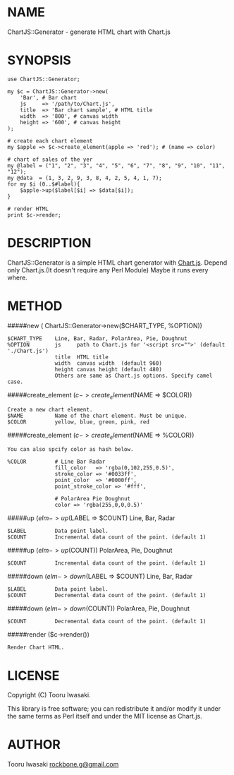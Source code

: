 # NAME

ChartJS::Generator - generate HTML chart with Chart.js

# SYNOPSIS

    use ChartJS::Generator;

    my $c = ChartJS::Generator->new(
        'Bar', # Bar chart
        js     => '/path/to/Chart.js',
        title  => 'Bar chart sample', # HTML title
        width  => '800', # canvas width
        height => '600', # canvas height
    );

    # create each chart element
    my $apple => $c->create_element(apple => 'red'); # (name => color)

    # chart of sales of the yer
    my @label = ("1", "2", "3", "4", "5", "6", "7", "8", "9", "10", "11", "12");
    my @data  = (1, 3, 2, 9, 3, 8, 4, 2, 5, 4, 1, 7);
    for my $i (0..$#label){
        $apple->up($label[$i] => $data[$i]);
    }

    # render HTML
    print $c->render;

# DESCRIPTION

ChartJS::Generator is a simple HTML chart generator with [Chart.js](http://www.chartjs.org/).
Depend only Chart.js.(It doesn't require any Perl Module)
Maybe it runs every where.

# METHOD

#####new ( ChartJS::Generator->new($CHART_TYPE, %OPTION))

    $CHART_TYPE    Line, Bar, Radar, PolarArea, Pie, Doughnut
    %OPTION        js     path to Chart.js for '<script src="">' (default './Chart.js')
                   title  HTML title
                   width  canvas width  (default 960)
                   height canvas height (default 480)
                   Others are same as Chart.js options. Specify camel case.

#####create_element ($c->create_element($NAME => $COLOR))

    Create a new chart element.
    $NAME          Name of the chart element. Must be unique.
    $COLOR         yellow, blue, green, pink, red

#####create_element ($c->create_element($NAME => %COLOR))

    You can also spcify color as hash below.

    %COLOR         # Line Bar Radar
                   fill_color   => 'rgba(0,102,255,0.5)',
                   stroke_color => '#0033ff',
                   point_color  => '#0000ff',
                   point_stroke_color => '#fff',

                   # PolarArea Pie Doughnut
                   color => 'rgba(255,0,0,0.5)'

#####up ($elm->up($LABEL => $COUNT) Line, Bar, Radar

    $LABEL         Data point label.
    $COUNT         Incremental data count of the point. (default 1)

#####up ($elm->up($COUNT)) PolarArea, Pie, Doughnut

    $COUNT         Incremental data count of the point. (default 1)

#####down ($elm->down($LABEL => $COUNT) Line, Bar, Radar 

    $LABEL         Data point label.
    $COUNT         Decremental data count of the point. (default 1)

#####down ($elm->down($COUNT)) PolarArea, Pie, Doughnut

    $COUNT         Decremental data count of the point. (default 1)

#####render ($c->render())

    Render Chart HTML.

# LICENSE

Copyright (C) Tooru Iwasaki.

This library is free software; you can redistribute it and/or modify
it under the same terms as Perl itself and under the MIT license as
Chart.js.

# AUTHOR

Tooru Iwasaki <rockbone.g@gmail.com>
